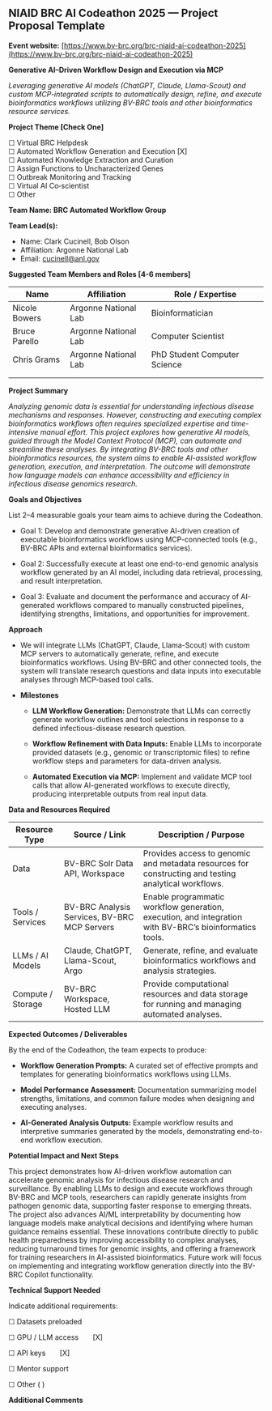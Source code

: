 **NIAID BRC AI Codeathon 2025 — Project Proposal Template**  
---

**Event website:** [https://www.bv-brc.org/brc-niaid-ai-codeathon-2025](https://www.bv-brc.org/brc-niaid-ai-codeathon-2025)

**Generative AI–Driven Workflow Design and Execution via MCP**

*Leveraging generative AI models (ChatGPT, Claude, Llama-Scout) and custom MCP-integrated scripts to automatically design, refine, and execute bioinformatics workflows utilizing BV-BRC tools and other bioinformatics resource services.*

**Project Theme \[Check One\]**

☐ Virtual BRC Helpdesk  
☐ Automated Workflow Generation and Execution \[X\]  
☐ Automated Knowledge Extraction and Curation  
☐ Assign Functions to Uncharacterized Genes  
☐ Outbreak Monitoring and Tracking  
☐ Virtual AI Co‑scientist  
☐ Other

**Team Name: BRC Automated Workflow Group**

**Team Lead(s):** 

* Name: Clark Cucinell, Bob Olson  
* Affiliation: Argonne National Lab  
* Email: cucinell@anl.gov

**Suggested Team Members and Roles \[4-6 members\]**

| Name | Affiliation | Role / Expertise |
| ----- | ----- | ----- |
| Nicole Bowers | Argonne National Lab | Bioinformatician |
| Bruce Parello | Argonne National Lab | Computer Scientist |
| Chris Grams | Argonne National Lab | PhD Student Computer Science |
|  |  |  |
|  |  |  |

**Project Summary**

*Analyzing genomic data is essential for understanding infectious disease mechanisms and responses. However, constructing and executing complex bioinformatics workflows often requires specialized expertise and time-intensive manual effort. This project explores how generative AI models, guided through the Model Context Protocol (MCP), can automate and streamline these analyses. By integrating BV-BRC tools and other bioinformatics resources, the system aims to enable AI-assisted workflow generation, execution, and interpretation. The outcome will demonstrate how language models can enhance accessibility and efficiency in infectious disease genomics research.*

**Goals and Objectives**

List 2–4 measurable goals your team aims to achieve during the Codeathon.

* Goal 1: Develop and demonstrate generative AI-driven creation of executable bioinformatics workflows using MCP-connected tools (e.g., BV-BRC APIs and external bioinformatics services).

* Goal 2: Successfully execute at least one end-to-end genomic analysis workflow generated by an AI model, including data retrieval, processing, and result interpretation.  
* Goal 3: Evaluate and document the performance and accuracy of AI-generated workflows compared to manually constructed pipelines, identifying strengths, limitations, and opportunities for improvement.

**Approach**

* We will integrate LLMs (ChatGPT, Claude, Llama-Scout) with custom MCP servers to automatically generate, refine, and execute bioinformatics workflows. Using BV-BRC and other connected tools, the system will translate research questions and data inputs into executable analyses through MCP-based tool calls.

* **Milestones**  
  * **LLM Workflow Generation:** Demonstrate that LLMs can correctly generate workflow outlines and tool selections in response to a defined infectious-disease research question.

  * **Workflow Refinement with Data Inputs:** Enable LLMs to incorporate provided datasets (e.g., genomic or transcriptomic files) to refine workflow steps and parameters for data-driven analysis.

  * **Automated Execution via MCP:** Implement and validate MCP tool calls that allow AI-generated workflows to execute directly, producing interpretable outputs from real input data.

**Data and Resources Required**

| Resource Type | Source / Link | Description / Purpose |
| ----- | ----- | ----- |
| Data | BV-BRC Solr Data API, Workspace | Provides access to genomic and metadata resources for constructing and testing analytical workflows. |
| Tools / Services | BV-BRC Analysis Services, BV-BRC MCP Servers | Enable programmatic workflow generation, execution, and integration with BV-BRC’s bioinformatics tools. |
| LLMs / AI Models | Claude, ChatGPT, Llama-Scout, Argo | Generate, refine, and evaluate bioinformatics workflows and analysis strategies. |
| Compute / Storage | BV-BRC Workspace, Hosted LLM | Provide computational resources and data storage for running and managing automated analyses. |

**Expected Outcomes / Deliverables**

By the end of the Codeathon, the team expects to produce:

* **Workflow Generation Prompts:** A curated set of effective prompts and templates for generating bioinformatics workflows using LLMs.

* **Model Performance Assessment:** Documentation summarizing model strengths, limitations, and common failure modes when designing and executing analyses.

* **AI-Generated Analysis Outputs:** Example workflow results and interpretive summaries generated by the models, demonstrating end-to-end workflow execution.

**Potential Impact and Next Steps**

This project demonstrates how AI-driven workflow automation can accelerate genomic analysis for infectious disease research and surveillance. By enabling LLMs to design and execute workflows through BV-BRC and MCP tools, researchers can rapidly generate insights from pathogen genomic data, supporting faster response to emerging threats. The project also advances AI/ML interpretability by documenting how language models make analytical decisions and identifying where human guidance remains essential. These innovations contribute directly to public health preparedness by improving accessibility to complex analyses, reducing turnaround times for genomic insights, and offering a framework for training researchers in AI-assisted bioinformatics. Future work will focus on implementing and integrating workflow generation directly into the BV-BRC Copilot functionality. 

**Technical Support Needed**

Indicate additional requirements:

☐ Datasets preloaded  

☐ GPU / LLM access  \[X\]

☐ API keys  \[X\]

☐ Mentor support  

☐ Other ( )

**Additional Comments**

